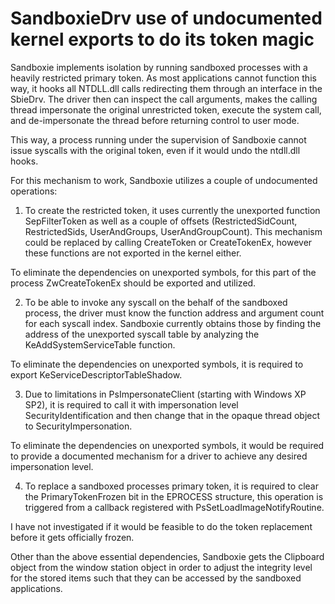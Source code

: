 # SandboxieDrv use of undocumented kernel exports to do its token magic

Sandboxie implements isolation by running sandboxed processes with a heavily restricted primary token. As most applications cannot function this way, it hooks all NTDLL.dll calls redirecting them through an interface in the SbieDrv. The driver then can inspect the call arguments, makes the calling thread impersonate the original unrestricted token, execute the system call, and de-impersonate the thread before returning control to user mode.

This way, a process running under the supervision of Sandboxie cannot issue syscalls with the original token, even if it would undo the ntdll.dll hooks.

For this mechanism to work, Sandboxie utilizes a couple of undocumented operations:

1. To create the restricted token, it uses currently the unexported function SepFilterToken as well as a couple of offsets (RestrictedSidCount, RestrictedSids, UserAndGroups, UserAndGroupCount).
This mechanism could be replaced by calling CreateToken or CreateTokenEx, however these functions are not exported in the kernel either.

To eliminate the dependencies on unexported symbols, for this part of the process ZwCreateTokenEx should be exported and utilized.

2. To be able to invoke any syscall on the behalf of the sandboxed process, the driver must know the function address and argument count for each syscall index.
Sandboxie currently obtains those by finding the address of the unexported syscall table by analyzing the KeAddSystemServiceTable function.

To eliminate the dependencies on unexported symbols, it is required to export KeServiceDescriptorTableShadow.

3. Due to limitations in PsImpersonateClient (starting with Windows XP SP2), it is required to call it with impersonation level SecurityIdentification and then change that in the opaque thread object to SecurityImpersonation.

To eliminate the dependencies on unexported symbols, it would be required to provide a documented mechanism for a driver to achieve any desired impersonation level.

4. To replace a sandboxed processes primary token, it is required to clear the PrimaryTokenFrozen bit in the EPROCESS structure, this operation is triggered from a callback registered with PsSetLoadImageNotifyRoutine.

I have not investigated if it would be feasible to do the token replacement before it gets officially frozen.

Other than the above essential dependencies, Sandboxie gets the Clipboard object from the window station object in order to adjust the integrity level for the stored items such that they can be accessed by the sandboxed applications.